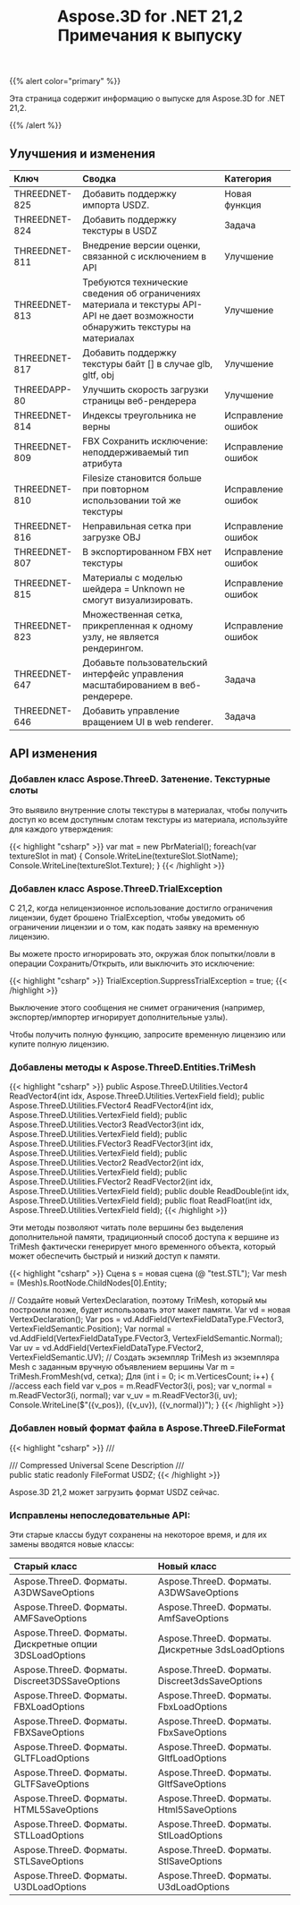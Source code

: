 ﻿---
title: Aspose.3D for .NET 21,2 Примечания к выпуску
type: docs
weight: 11
url: /ru/net/aspose-3d-for-net-21-2-release-notes/
---
{{% alert color="primary" %}}

Эта страница содержит информацию о выпуске для Aspose.3D for .NET 21,2.

{{% /alert %}}
## **Улучшения и изменения**

|**Ключ**|**Сводка**|**Категория**|
|:- |:- |:- |
|THREEDNET-825 |Добавить поддержку импорта USDZ.|Новая функция|
|THREEDNET-824 |Добавить поддержку текстуры в USDZ|Задача|
|THREEDNET-811 |Внедрение версии оценки, связанной с исключением в API|Улучшение|
|THREEDNET-813 |Требуются технические сведения об ограничениях материала и текстуры API-API не дает возможности обнаружить текстуры на материалах|Улучшение|
|THREEDNET-817 |Добавить поддержку текстуры байт [] в случае glb, gltf, obj|Улучшение|
|THREEDAPP-80 |Улучшить скорость загрузки страницы веб-рендерера|Улучшение|
|THREEDNET-814 |Индексы треугольника не верны|Исправление ошибок|
|THREEDNET-809 |FBX Сохранить исключение: неподдерживаемый тип атрибута|Исправление ошибок|
|THREEDNET-810 |Filesize становится больше при повторном использовании той же текстуры|Исправление ошибок|
|THREEDNET-816 |Неправильная сетка при загрузке OBJ|Исправление ошибок|
|THREEDNET-807 |В экспортированном FBX нет текстуры|Исправление ошибок|
|THREEDNET-815 |Материалы с моделью шейдера = Unknown не смогут визуализировать.|Исправление ошибок|
|THREEDNET-823 |Множественная сетка, прикрепленная к одному узлу, не является рендерингом.|Исправление ошибок|
|THREEDNET-647 |Добавьте пользовательский интерфейс управления масштабированием в веб-рендерере.|Задача|
|THREEDNET-646 |Добавить управление вращением UI в web renderer.|Задача|


## API изменения ##



### Добавлен класс Aspose.ThreeD. Затенение. Текстурные слоты

Это выявило внутренние слоты текстуры в материалах, чтобы получить доступ ко всем доступным слотам текстуры из материала, используйте для каждого утверждения:

{{< highlight "csharp" >}}
var mat = new PbrMaterial();
foreach(var textureSlot in mat)
{
    Console.WriteLine(textureSlot.SlotName);
    Console.WriteLine(textureSlot.Texture);
}
{{< /highlight >}}


### Добавлен класс Aspose.ThreeD.TrialException

С 21,2, когда нелицензионное использование достигло ограничения лицензии, будет брошено TrialException, чтобы уведомить об ограничении лицензии и о том, как подать заявку на временную лицензию.

Вы можете просто игнорировать это, окружая блок попытки/ловли в операции Сохранить/Открыть, или выключить это исключение:

{{< highlight "csharp" >}}
TrialException.SuppressTrialException = true;
{{< /highlight >}}

Выключение этого сообщения не снимет ограничения (например, экспортер/импортер игнорирует дополнительные узлы).

Чтобы получить полную функцию, запросите временную лицензию или купите полную лицензию.

### Добавлены методы к Aspose.ThreeD.Entities.TriMesh


{{< highlight "csharp" >}}
public Aspose.ThreeD.Utilities.Vector4 ReadVector4(int idx, Aspose.ThreeD.Utilities.VertexField field);
public Aspose.ThreeD.Utilities.FVector4 ReadFVector4(int idx, Aspose.ThreeD.Utilities.VertexField field);
public Aspose.ThreeD.Utilities.Vector3 ReadVector3(int idx, Aspose.ThreeD.Utilities.VertexField field);
public Aspose.ThreeD.Utilities.FVector3 ReadFVector3(int idx, Aspose.ThreeD.Utilities.VertexField field);
public Aspose.ThreeD.Utilities.Vector2 ReadVector2(int idx, Aspose.ThreeD.Utilities.VertexField field);
public Aspose.ThreeD.Utilities.FVector2 ReadFVector2(int idx, Aspose.ThreeD.Utilities.VertexField field);
public double ReadDouble(int idx, Aspose.ThreeD.Utilities.VertexField field);
public float ReadFloat(int idx, Aspose.ThreeD.Utilities.VertexField field);
{{< /highlight >}}

Эти методы позволяют читать поле вершины без выделения дополнительной памяти, традиционный способ доступа к вершине из TriMesh фактически генерирует много временного объекта, который может обеспечить быстрый и низкий доступ к памяти.

{{< highlight "csharp" >}}
Сцена s = новая сцена (@ "test.STL");
Var mesh = (Mesh)s.RootNode.ChildNodes[0].Entity;

// Создайте новый VertexDeclaration, поэтому TriMesh, который мы построили позже, будет использовать этот макет памяти.
Var vd = новая VertexDeclaration();
Var pos = vd.AddField(VertexFieldDataType.FVector3, VertexFieldSemantic.Position);
Var normal = vd.AddField(VertexFieldDataType.FVector3, VertexFieldSemantic.Normal);
Var uv = vd.AddField(VertexFieldDataType.FVector2, VertexFieldSemantic.UV);
// Создать экземпляр TriMesh из экземпляра Mesh с заданным вручную объявлением вершины
Var m = TriMesh.FromMesh(vd, сетка);
Для (int i = 0; i< m.VerticesCount; i++)
{
    //access each field
    var v_pos = m.ReadFVector3(i, pos);
    var v_normal = m.ReadFVector3(i, normal);
    var v_uv = m.ReadFVector3(i, uv);
    Console.WriteLine($"({v_pos}), ({v_uv}), ({v_normal})");
}
{{< /highlight >}}

### Добавлен новый формат файла в Aspose.ThreeD.FileFormat

{{< highlight "csharp" >}}
/// <summary>
/// Compressed Universal Scene Description
/// </summary>
public static readonly FileFormat USDZ;
{{< /highlight >}}

Aspose.3D 21,2 может загрузить формат USDZ сейчас.


### Исправлены непоследовательные API:

Эти старые классы будут сохранены на некоторое время, и для их замены вводятся новые классы:

|**Старый класс** |**Новый класс** |
|:- |:- |
|Aspose.ThreeD. Форматы. A3DWSaveOptions|Aspose.ThreeD. Форматы. A3DWSaveOptions|
|Aspose.ThreeD. Форматы. AMFSaveOptions|Aspose.ThreeD. Форматы. AmfSaveOptions|
|Aspose.ThreeD. Форматы. Дискретные опции 3DSLoadOptions|Aspose.ThreeD. Форматы. Дискретные 3dsLoadOptions|
|Aspose.ThreeD. Форматы. Discreet3DSSaveOptions|Aspose.ThreeD. Форматы. Discreet3dsSaveOptions|
|Aspose.ThreeD. Форматы. FBXLoadOptions|Aspose.ThreeD. Форматы. FbxLoadOptions|
|Aspose.ThreeD. Форматы. FBXSaveOptions|Aspose.ThreeD. Форматы. FbxSaveOptions|
|Aspose.ThreeD. Форматы. GLTFLoadOptions|Aspose.ThreeD. Форматы. GltfLoadOptions|
|Aspose.ThreeD. Форматы. GLTFSaveOptions|Aspose.ThreeD. Форматы. GltfSaveOptions|
|Aspose.ThreeD. Форматы. HTML5SaveOptions|Aspose.ThreeD. Форматы. Html5SaveOptions|
|Aspose.ThreeD. Форматы. STLLoadOptions|Aspose.ThreeD. Форматы. StlLoadOptions|
|Aspose.ThreeD. Форматы. STLSaveOptions|Aspose.ThreeD. Форматы. StlSaveOptions|
|Aspose.ThreeD. Форматы. U3DLoadOptions|Aspose.ThreeD. Форматы. U3dLoadOptions|
